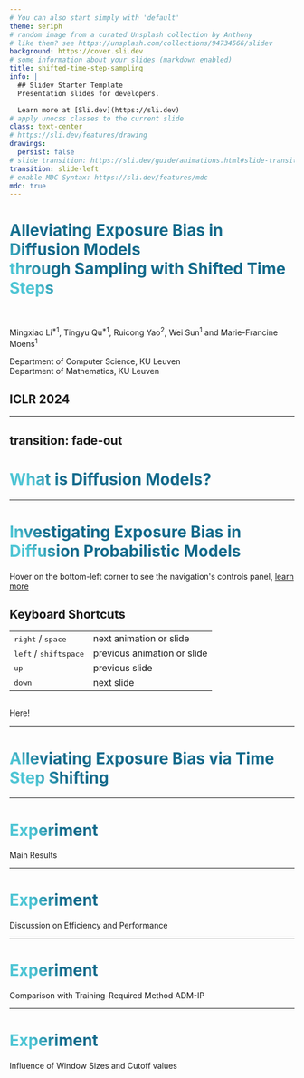 ```yaml
---
# You can also start simply with 'default'
theme: seriph
# random image from a curated Unsplash collection by Anthony
# like them? see https://unsplash.com/collections/94734566/slidev
background: https://cover.sli.dev
# some information about your slides (markdown enabled)
title: shifted-time-step-sampling
info: |
  ## Slidev Starter Template
  Presentation slides for developers.

  Learn more at [Sli.dev](https://sli.dev)
# apply unocss classes to the current slide
class: text-center
# https://sli.dev/features/drawing
drawings:
  persist: false
# slide transition: https://sli.dev/guide/animations.html#slide-transitions
transition: slide-left
# enable MDC Syntax: https://sli.dev/features/mdc
mdc: true
---
```


<h1>Alleviating Exposure Bias in Diffusion Models<br/>through Sampling with Shifted Time Steps</h1>

<br/>

Mingxiao Li$^{*1}$,
Tingyu Qu$^{*1}$,
Ruicong Yao$^2$,
Wei Sun$^1$ and Marie-Francine Moens$^1$

<p class="text-justify pl-70">
<katex-elem expr='^1' /> Department of Computer Science, KU Leuven<br/>
<katex-elem expr='^2' /> Department of Mathematics, KU Leuven
</p>

## ICLR 2024

<div class="abs-br m-6 flex gap-2">
  <a href="https://github.com/toonnyy8-notes/shifted-time-step-sampling" target="_blank" alt="GitHub" title="Open in GitHub"
    class="text-xl slidev-icon-btn opacity-50 !border-none !hover:text-white">
    <carbon-logo-github />
  </a>
</div>

<!--
The last comment block of each slide will be treated as slide notes. It will be visible and editable in Presenter Mode along with the slide. [Read more in the docs](https://sli.dev/guide/syntax.html#notes)
-->

<style>
  .slidev-layout.cover h1 {
    font-size: 2.5rem;
    line-height: 3rem;
  }
</style>

---
transition: fade-out
---

# What is Diffusion Models?


<!--
You can have `style` tag in markdown to override the style for the current page.
Learn more: https://sli.dev/features/slide-scope-style
-->

<SlideCurrentNo class="absolute bottom-4 right-8" />

<style>
h1 {
  background-color: #2B90B6;
  background-image: linear-gradient(45deg, #4EC5D4 10%, #146b8c 20%);
  background-size: 100%;
  -webkit-background-clip: text;
  -moz-background-clip: text;
  -webkit-text-fill-color: transparent;
  -moz-text-fill-color: transparent;
}
</style>

<!--
Here is another comment.
-->

---

# Investigating Exposure Bias in Diffusion Probabilistic Models

Hover on the bottom-left corner to see the navigation's controls panel, [learn more](https://sli.dev/guide/ui#navigation-bar)

## Keyboard Shortcuts

|     |     |
| --- | --- |
| <kbd>right</kbd> / <kbd>space</kbd>| next animation or slide |
| <kbd>left</kbd>  / <kbd>shift</kbd><kbd>space</kbd> | previous animation or slide |
| <kbd>up</kbd> | previous slide |
| <kbd>down</kbd> | next slide |

<!-- https://sli.dev/guide/animations.html#click-animation -->
<img
  v-click
  class="absolute -bottom-9 -left-7 w-80 opacity-50"
  src="https://sli.dev/assets/arrow-bottom-left.svg"
  alt=""
/>
<p v-after class="absolute bottom-23 left-45 opacity-30 transform -rotate-10">Here!</p>


<SlideCurrentNo class="absolute bottom-4 right-8" />

<style>
h1 {
  background-color: #2B90B6;
  background-image: linear-gradient(45deg, #4EC5D4 10%, #146b8c 20%);
  background-size: 100%;
  -webkit-background-clip: text;
  -moz-background-clip: text;
  -webkit-text-fill-color: transparent;
  -moz-text-fill-color: transparent;
}
</style>

---

# Alleviating Exposure Bias via Time Step Shifting

<SlideCurrentNo class="absolute bottom-4 right-8" />

<style>
h1 {
  background-color: #2B90B6;
  background-image: linear-gradient(45deg, #4EC5D4 10%, #146b8c 20%);
  background-size: 100%;
  -webkit-background-clip: text;
  -moz-background-clip: text;
  -webkit-text-fill-color: transparent;
  -moz-text-fill-color: transparent;
}
</style>

---

# Experiment
<span class="text-2xl">Main Results</span>

<SlideCurrentNo class="absolute bottom-4 right-8" />

---

# Experiment
<span class="text-2xl">Discussion on Efficiency and Performance</span>

<SlideCurrentNo class="absolute bottom-4 right-8" />

---

# Experiment
<span class="text-2xl">Comparison with Training-Required Method ADM-IP</span>


<SlideCurrentNo class="absolute bottom-4 right-8" />

---

# Experiment
<span class="text-2xl">Influence of Window Sizes and Cutoff values</span>


<SlideCurrentNo class="absolute bottom-4 right-8" />
